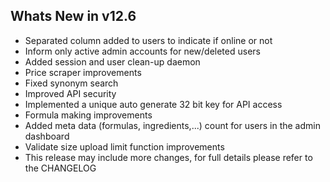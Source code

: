 Whats New in v12.6
--------------------------
- Separated column added to users to indicate if online or not
- Inform only active admin accounts for new/deleted users
- Added session and user clean-up daemon
- Price scraper improvements
- Fixed synonym search
- Improved API security
- Implemented a unique auto generate 32 bit key for API access
- Formula making improvements
- Added meta data (formulas, ingredients,...) count for users in the admin dashboard
- Validate size upload limit function improvements
- This release may include more changes, for full details please refer to the CHANGELOG
